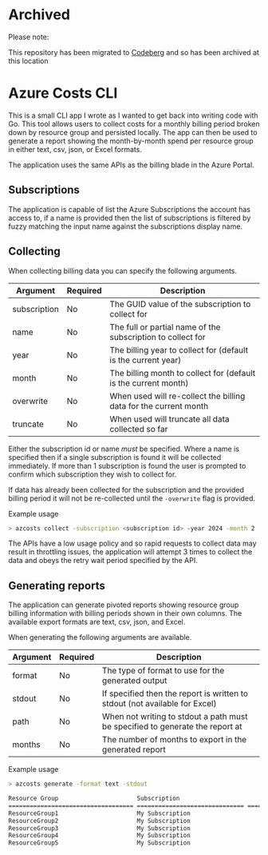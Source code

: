 # Archived

Please note:

This repository has been migrated to [Codeberg](https://codeberg.org/dazfuller/azcosts) and so has been archived at this location

# Azure Costs CLI

This is a small CLI app I wrote as I wanted to get back into writing code with Go. This tool allows users to collect costs for a monthly billing period broken down by resource group and persisted locally. The app can then be used to generate a report showing the month-by-month spend per resource group in either text, csv, json, or Excel formats.

The application uses the same APIs as the billing blade in the Azure Portal.

## Subscriptions

The application is capable of list the Azure Subscriptions the account has access to, if a name is provided then the list of subscriptions is filtered by fuzzy matching the input name against the subscriptions display name.

## Collecting

When collecting billing data you can specify the following arguments.

| Argument     | Required | Description                                                      |
|--------------|----------|------------------------------------------------------------------|
| subscription | No       | The GUID value of the subscription to collect for                |
| name         | No       | The full or partial name of the subscription to collect for      |
| year         | No       | The billing year to collect for (default is the current year)    |
| month        | No       | The billing month to collect for (default is the current month)  |
| overwrite    | No       | When used will re-collect the billing data for the current month |
| truncate     | No       | When used will truncate all data collected so far                |

Either the subscription id or name _must_ be specified. Where a name is specified then if a single subscription is found it will be collected immediately. If more than 1 subscription is found the user is prompted to confirm which subscription they wish to collect for.

If data has already been collected for the subscription and the provided billing period it will not be re-collected until the `-overwrite` flag is provided.

Example usage

```bash
> azcosts collect -subscription <subscription id> -year 2024 -month 2
```

The APIs have a low usage policy and so rapid requests to collect data may result in throttling issues, the application will attempt 3 times to collect the data and obeys the retry wait period specified by the API.

## Generating reports

The application can generate pivoted reports showing resource group billing information with billing periods shown in their own columns. The available export formats are text, csv, json, and Excel.

When generating the following arguments are available.


| Argument | Required | Description                                                                   |
|----------|----------|-------------------------------------------------------------------------------|
| format   | No       | The type of format to use for the generated output                            |
| stdout   | No       | If specified then the report is written to stdout (not available for Excel)   |
| path     | No       | When not writing to stdout a path must be specified to generate the report at |
| months   | No       | The number of months to export in the generated report                        |

Example usage

```bash
> azcosts generate -format text -stdout

Resource Group                      Subscription                        2023-10      2023-11      2023-12      2024-01      2024-02 Total Costs
=================================== ============================== ============ ============ ============ ============ ============ ============
ResourceGroup1                      My Subscription                      239.76       264.56       124.58         5.32         3.29       637.51
ResourceGroup2                      My Subscription                        8.24         7.97         6.21         7.82         5.44        35.68
ResourceGroup3                      My Subscription                        0.71         0.00         0.00         0.00         0.00         0.71
ResourceGroup4                      My Subscription                        0.00         0.00         0.00         0.00         0.00         0.01
ResourceGroup5                      My Subscription                        0.00         4.74        20.86        28.25        18.51        72.36
```

